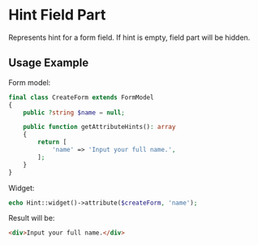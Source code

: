 # Hint Field Part

Represents hint for a form field. If hint is empty, field part will be hidden.

## Usage Example

Form model:

```php
final class CreateForm extends FormModel
{
    public ?string $name = null;

    public function getAttributeHints(): array
    {
        return [
            'name' => 'Input your full name.',
        ];
    }
}
```

Widget:

```php
echo Hint::widget()->attribute($createForm, 'name');
```

Result will be:

```html
<div>Input your full name.</div>
```
